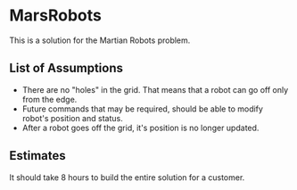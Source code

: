 # MarsRobots
This is a solution for the Martian Robots problem.

## List of Assumptions
* There are no "holes" in the grid. That means that a robot can go off only from the edge.
* Future commands that may be required, should be able to modify robot's position and status.
* After a robot goes off the grid, it's position is no longer updated.

## Estimates
It should take 8 hours to build the entire solution for a customer.
